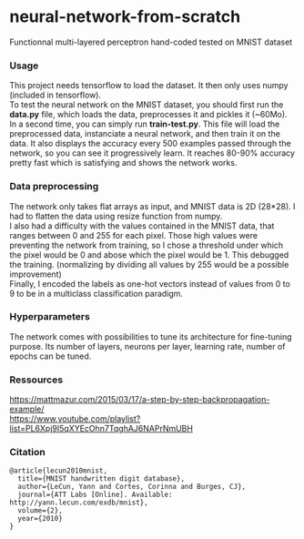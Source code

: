 # neural-network-from-scratch
Functionnal multi-layered perceptron hand-coded tested on MNIST dataset

### Usage

This project needs tensorflow to load the dataset. It then only uses numpy (included in tensorflow).  
To test the neural network on the MNIST dataset, you should first run the **data.py** file, which loads the data, preprocesses it and pickles it (~60Mo). In a second time, you can simply run **train-test.py**. This file will load the preprocessed data, instanciate a neural network, and then train it on the data. It also displays the accuracy every 500 examples passed through the network, so you can see it progressively learn. It reaches 80-90% accuracy pretty fast which is satisfying and shows the network works. 

### Data preprocessing

The network only takes flat arrays as input, and MNIST data is 2D (28*28). I had to flatten the data using resize function from numpy.  
I also had a difficulty with the values contained in the MNIST data, that ranges between 0 and 255 for each pixel. Those high values were preventing the network from training, so I chose a threshold under which the pixel would be 0 and abose which the pixel would be 1. This debugged the training. (normalizing by dividing all values by 255 would be a possible improvement)  
Finally, I encoded the labels as one-hot vectors instead of values from 0 to 9 to be in a multiclass classification paradigm. 

### Hyperparameters

The network comes with possibilities to tune its architecture for fine-tuning purpose. Its number of layers, neurons per layer, learning rate, number of epochs can be tuned.

### Ressources

https://mattmazur.com/2015/03/17/a-step-by-step-backpropagation-example/  
https://www.youtube.com/playlist?list=PL6Xpj9I5qXYEcOhn7TqghAJ6NAPrNmUBH  

### Citation
```
@article{lecun2010mnist,
  title={MNIST handwritten digit database},
  author={LeCun, Yann and Cortes, Corinna and Burges, CJ},
  journal={ATT Labs [Online]. Available: http://yann.lecun.com/exdb/mnist},
  volume={2},
  year={2010}
}
```

